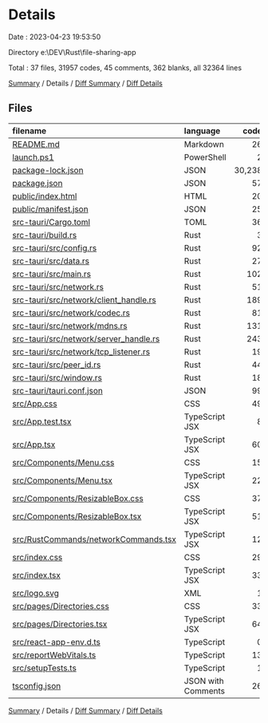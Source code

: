 # Details

Date : 2023-04-23 19:53:50

Directory e:\\DEV\\Rust\\file-sharing-app

Total : 37 files,  31957 codes, 45 comments, 362 blanks, all 32364 lines

[Summary](results.md) / Details / [Diff Summary](diff.md) / [Diff Details](diff-details.md)

## Files
| filename | language | code | comment | blank | total |
| :--- | :--- | ---: | ---: | ---: | ---: |
| [README.md](/README.md) | Markdown | 26 | 0 | 21 | 47 |
| [launch.ps1](/launch.ps1) | PowerShell | 2 | 0 | 0 | 2 |
| [package-lock.json](/package-lock.json) | JSON | 30,238 | 0 | 1 | 30,239 |
| [package.json](/package.json) | JSON | 57 | 0 | 1 | 58 |
| [public/index.html](/public/index.html) | HTML | 20 | 23 | 1 | 44 |
| [public/manifest.json](/public/manifest.json) | JSON | 25 | 0 | 1 | 26 |
| [src-tauri/Cargo.toml](/src-tauri/Cargo.toml) | TOML | 36 | 5 | 5 | 46 |
| [src-tauri/build.rs](/src-tauri/build.rs) | Rust | 3 | 0 | 1 | 4 |
| [src-tauri/src/config.rs](/src-tauri/src/config.rs) | Rust | 92 | 0 | 24 | 116 |
| [src-tauri/src/data.rs](/src-tauri/src/data.rs) | Rust | 27 | 0 | 5 | 32 |
| [src-tauri/src/main.rs](/src-tauri/src/main.rs) | Rust | 102 | 8 | 22 | 132 |
| [src-tauri/src/network.rs](/src-tauri/src/network.rs) | Rust | 51 | 0 | 11 | 62 |
| [src-tauri/src/network/client_handle.rs](/src-tauri/src/network/client_handle.rs) | Rust | 189 | 0 | 49 | 238 |
| [src-tauri/src/network/codec.rs](/src-tauri/src/network/codec.rs) | Rust | 81 | 1 | 28 | 110 |
| [src-tauri/src/network/mdns.rs](/src-tauri/src/network/mdns.rs) | Rust | 131 | 0 | 27 | 158 |
| [src-tauri/src/network/server_handle.rs](/src-tauri/src/network/server_handle.rs) | Rust | 243 | 0 | 50 | 293 |
| [src-tauri/src/network/tcp_listener.rs](/src-tauri/src/network/tcp_listener.rs) | Rust | 19 | 0 | 7 | 26 |
| [src-tauri/src/peer_id.rs](/src-tauri/src/peer_id.rs) | Rust | 44 | 0 | 12 | 56 |
| [src-tauri/src/window.rs](/src-tauri/src/window.rs) | Rust | 18 | 0 | 6 | 24 |
| [src-tauri/tauri.conf.json](/src-tauri/tauri.conf.json) | JSON | 99 | 0 | 0 | 99 |
| [src/App.css](/src/App.css) | CSS | 49 | 0 | 13 | 62 |
| [src/App.test.tsx](/src/App.test.tsx) | TypeScript JSX | 8 | 0 | 2 | 10 |
| [src/App.tsx](/src/App.tsx) | TypeScript JSX | 60 | 0 | 12 | 72 |
| [src/Components/Menu.css](/src/Components/Menu.css) | CSS | 15 | 0 | 2 | 17 |
| [src/Components/Menu.tsx](/src/Components/Menu.tsx) | TypeScript JSX | 22 | 0 | 5 | 27 |
| [src/Components/ResizableBox.css](/src/Components/ResizableBox.css) | CSS | 37 | 0 | 6 | 43 |
| [src/Components/ResizableBox.tsx](/src/Components/ResizableBox.tsx) | TypeScript JSX | 51 | 0 | 8 | 59 |
| [src/RustCommands/networkCommands.tsx](/src/RustCommands/networkCommands.tsx) | TypeScript JSX | 12 | 0 | 6 | 18 |
| [src/index.css](/src/index.css) | CSS | 29 | 0 | 6 | 35 |
| [src/index.tsx](/src/index.tsx) | TypeScript JSX | 33 | 3 | 7 | 43 |
| [src/logo.svg](/src/logo.svg) | XML | 1 | 0 | 0 | 1 |
| [src/pages/Directories.css](/src/pages/Directories.css) | CSS | 33 | 0 | 6 | 39 |
| [src/pages/Directories.tsx](/src/pages/Directories.tsx) | TypeScript JSX | 64 | 0 | 11 | 75 |
| [src/react-app-env.d.ts](/src/react-app-env.d.ts) | TypeScript | 0 | 1 | 1 | 2 |
| [src/reportWebVitals.ts](/src/reportWebVitals.ts) | TypeScript | 13 | 0 | 3 | 16 |
| [src/setupTests.ts](/src/setupTests.ts) | TypeScript | 1 | 4 | 1 | 6 |
| [tsconfig.json](/tsconfig.json) | JSON with Comments | 26 | 0 | 1 | 27 |

[Summary](results.md) / Details / [Diff Summary](diff.md) / [Diff Details](diff-details.md)